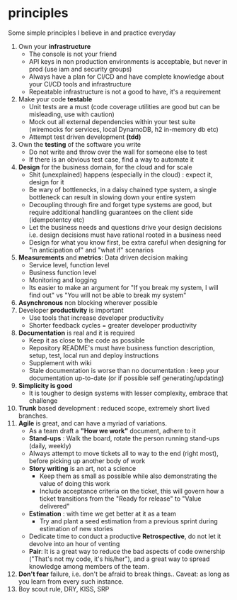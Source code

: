 # principles
Some simple principles I believe in and practice everyday

1. Own your **infrastructure**
	- The console is not your friend
	- API keys in non production environments is acceptable, but never in prod (use iam and security groups)
	- Always have a plan for CI/CD and have complete knowledge about your CI/CD tools and infrastructure
	- Repeatable infrastructure is not a good to have, it's a requirement
2. Make your code **testable**
	- Unit tests are a must (code coverage utilities are good but can be misleading, use with caution)
	- Mock out all external dependencies within your test suite (wiremocks for services, local DynamoDB, h2 in-memory db etc)
	- Attempt test driven development **(tdd)**
3. Own the **testing** of the software you write
	- Do not write and throw over the wall for someone else to test
	- If there is an obvious test case, find a way to automate it
4. **Design** for the business domain, for the cloud and for scale
	- Shit (unexplained) happens (especially in the cloud) : expect it, design for it
	- Be wary of bottlenecks, in a daisy chained type system, a single bottleneck can result in slowing down your entire system
	- Decoupling through fire and forget type systems are good, but require additional handling guarantees on the client side (idempotentcy etc)
	- Let the business needs and questions drive your design decisions i.e. design decisions must have rational rooted in a business need
	- Design for what you know first, be extra careful when designing for "in anticipation of" and "what if" scenarios
5. **Measurements** and **metrics**: Data driven decision making
	- Service level, function level
	- Business function level
	- Monitoring and logging
	- Its easier to make an argument for "If you break my system, I will find out" vs "You will not be able to break my system"
6. **Asynchronous** non blocking wherever possible
7. Developer **productivity** is important
	- Use tools that increase developer productivity
	- Shorter feedback cycles = greater developer productivity
8. **Documentation** is real and it is required
	- Keep it as close to the code as possible
	- Repository README's must have business function description, setup, test, local run and deploy instructions
	- Supplement with wiki
	- Stale documentation is worse than no documentation : keep your documentation up-to-date (or if possible self generating/updating)
9. **Simplicity is good**
	- It is tougher to design systems with lesser complexity, embrace that challenge
10. **Trunk** based development : reduced scope, extremely short lived branches.
11. **Agile** is great, and can have a myriad of variations.
	- As a team draft a **"How we work"** document, adhere to it
	- **Stand-ups** : Walk the board, rotate the person running stand-ups (daily, weekly)
	- Always attempt to move tickets all to way to the end (right most), before picking up another body of work
	- **Story writing** is an art, not a science
		- Keep them as small as possible while also demonstrating the value of doing this work
		- Include acceptance criteria on the ticket, this will govern how a ticket transitions from the "Ready for release" to "Value delivered"
	- **Estimation** : with time we get better at it as a team
		- Try and plant a seed estimation from a previous sprint during estimation of new stories
	- Dedicate time to conduct a productive **Retrospective**, do not let it devolve into an hour of venting
	- **Pair**: It is a great way to reduce the bad aspects of code ownership ("That's not my code, it's his/her"), and a great way to spread knowledge among members of the team.
12. **Don't fear** failure, i.e. don't be afraid to break things.. Caveat: as long as you learn from every such instance.
13. Boy scout rule, DRY, KISS, SRP
